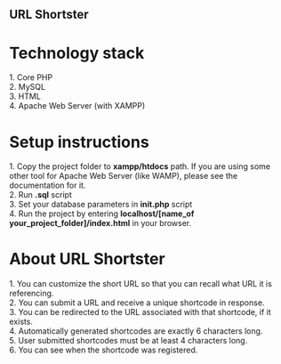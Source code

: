 ## URL Shortster

# Technology stack

1\. Core PHP<br/>
2\. MySQL<br/> 
3\. HTML<br/>
4\. Apache Web Server (with XAMPP)<br/>

# Setup instructions

1\. Copy the project folder to **xampp/htdocs** path. If you are using some other tool for Apache Web Server (like WAMP), please see the documentation for it.<br/>
2\. Run **.sql** script<br/>
3\. Set your database parameters in **init.php** script<br/>
4\. Run the project by entering **localhost/[name_of your_project_folder]/index.html** in your browser.<br/>

# About URL Shortster

1\. You can customize the short URL so that you can recall what URL it is referencing.<br/>
2\. You can submit a URL and receive a unique shortcode in response.<br/>
3\.	You can be redirected to the URL associated with that shortcode, if it exists.<br/>
4\.	Automatically generated shortcodes are exactly 6 characters long.<br/>
5\.	User submitted shortcodes must be at least 4 characters long.<br/>
6\.	You can see when the shortcode was registered.<br/>


